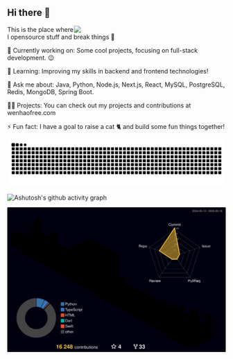 <!--

![wenhaofree's GitHub stats](https://github-readme-stats.vercel.app/api?username=wenhaofree&show_icons=true&theme=radical)
![GitHub Streak](https://streak-stats.demolab.com/?user=wenhaofree)
-->


## Hi there 👋
<img align='right' src="https://image.wenhaofree.com/2025/05/aa4c0620a172bac50583132244a8ee1f.png" width="350">

This is the place where I opensource stuff and break things 🤣

🔭 Currently working on: Some cool projects, focusing on full-stack development. 😉

🌱 Learning: Improving my skills in backend and frontend technologies!

💬 Ask me about: Java, Python, Node.js, Next.js, React, MySQL, PostgreSQL, Redis, MongoDB, Spring Boot.

👨‍💻 Projects: You can check out my projects and contributions at wenhaofree.com

⚡ Fun fact: I have a goal to raise a cat 🐈 and build some fun things together!


<picture>
  <source media="(prefers-color-scheme: dark)" srcset="https://raw.githubusercontent.com/wenhaofree/wenhaofree/output/github-contribution-grid-snake-dark.svg">
  <source media="(prefers-color-scheme: light)" srcset="https://raw.githubusercontent.com/wenhaofree/wenhaofree/output/github-contribution-grid-snake.svg">
  <img alt="github contribution grid snake animation" src="https://raw.githubusercontent.com/wenhaofree/wenhaofree/output/github-contribution-grid-snake.svg">
</picture>

![Ashutosh's github activity graph](https://github-readme-activity-graph.vercel.app/graph?username=wenhaofree)


![](./profile-3d-contrib/profile-night-rainbow.svg)

<!--
**wenhaofree/wenhaofree** is a ✨ _special_ ✨ repository because its `README.md` (this file) appears on your GitHub profile.

Here are some ideas to get you started:

- 🔭 I’m currently working on ...
- 🌱 I’m currently learning ...
- 👯 I’m looking to collaborate on ...
- 🤔 I’m looking for help with ...
- 💬 Ask me about ...
- 📫 How to reach me: ...
- 😄 Pronouns: ...
- ⚡ Fun fact: ...
-->
